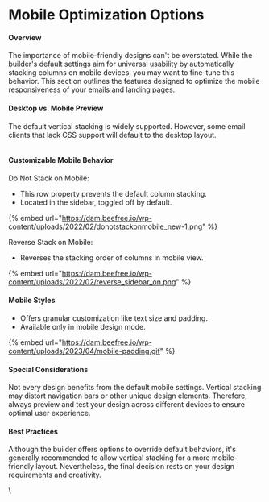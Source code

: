 # Mobile Optimization Options

#### Overview

The importance of mobile-friendly designs can't be overstated. While the builder's default settings aim for universal usability by automatically stacking columns on mobile devices, you may want to fine-tune this behavior. This section outlines the features designed to optimize the mobile responsiveness of your emails and landing pages.

#### Desktop vs. Mobile Preview

The default vertical stacking is widely supported. However, some email clients that lack CSS support will default to the desktop layout.

<figure><img src="https://lh7-eu.googleusercontent.com/ZxXqbaN-VmNv4RYL1G_6EKFIqmxVp52AVQMjd6idZlb-58EybG9naeh5csoPen_N_lMC6E1Ycl7IgeOhlRDjVAGen1zO3KJtQURxfkTIONLUcuEGO3y0KTLN-zdYqaSDHlDLyaVb4AyNJqqiarYUETM" alt=""><figcaption></figcaption></figure>

#### Customizable Mobile Behavior

Do Not Stack on Mobile:

* This row property prevents the default column stacking.
* Located in the sidebar, toggled off by default.

{% embed url="https://dam.beefree.io/wp-content/uploads/2022/02/donotstackonmobile_new-1.png" %}

Reverse Stack on Mobile:

* Reverses the stacking order of columns in mobile view.

{% embed url="https://dam.beefree.io/wp-content/uploads/2022/02/reverse_sidebar_on.png" %}

#### Mobile Styles

* Offers granular customization like text size and padding.
* Available only in mobile design mode.

{% embed url="https://dam.beefree.io/wp-content/uploads/2023/04/mobile-padding.gif" %}

#### Special Considerations

Not every design benefits from the default mobile settings. Vertical stacking may distort navigation bars or other unique design elements. Therefore, always preview and test your design across different devices to ensure optimal user experience.

#### Best Practices

Although the builder offers options to override default behaviors, it's generally recommended to allow vertical stacking for a more mobile-friendly layout. Nevertheless, the final decision rests on your design requirements and creativity.

\
